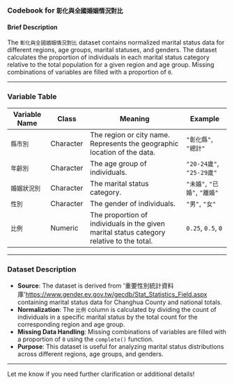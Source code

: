 
### **Codebook for `彰化與全國婚姻情況對比`**

#### **Brief Description**
The `彰化與全國婚姻情況對比` dataset contains normalized marital status data for different regions, age groups, marital statuses, and genders. The dataset calculates the proportion of individuals in each marital status category relative to the total population for a given region and age group. Missing combinations of variables are filled with a proportion of `0`.

---

### **Variable Table**

| **Variable Name** | **Class**   | **Meaning**                                                                                     | **Example**                          |
|--------------------|-------------|-------------------------------------------------------------------------------------------------|--------------------------------------|
| `縣市別`           | Character   | The region or city name. Represents the geographic location of the data.                       | `"彰化縣"`, `"總計"`                 |
| `年齡別`           | Character   | The age group of individuals.                                                                 | `"20-24歲"`, `"25-29歲"`            |
| `婚姻狀況別`       | Character   | The marital status category.                                                                  | `"未婚"`, `"已婚"`, `"離婚"`         |
| `性別`             | Character   | The gender of individuals.                                                                    | `"男"`, `"女"`                       |
| `比例`             | Numeric     | The proportion of individuals in the given marital status category relative to the total.     | `0.25`, `0.5`, `0`                   |

---

### **Dataset Description**
- **Source**: The dataset is derived from '重要性別統計資料庫'https://www.gender.ey.gov.tw/gecdb/Stat_Statistics_Field.aspx
containing marital status data for Changhua County and national totals.
- **Normalization**: The `比例` column is calculated by dividing the count of individuals in a specific marital status by the total count for the corresponding region and age group.
- **Missing Data Handling**: Missing combinations of variables are filled with a proportion of `0` using the `complete()` function.
- **Purpose**: This dataset is useful for analyzing marital status distributions across different regions, age groups, and genders.

---

Let me know if you need further clarification or additional details!

